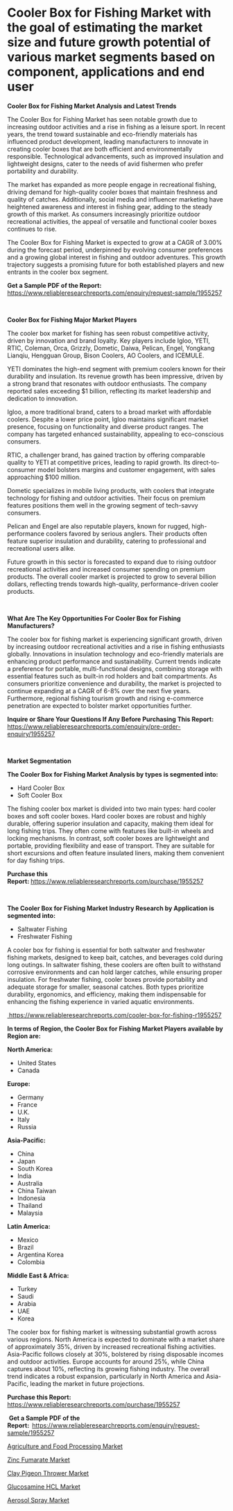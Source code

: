 <p><h1>Cooler Box for Fishing Market with the goal of estimating the market size and future growth potential of various market segments based on component, applications and end user</h1></p><p><strong>Cooler Box for Fishing Market Analysis and Latest Trends</strong></p>
<p><p>The Cooler Box for Fishing Market has seen notable growth due to increasing outdoor activities and a rise in fishing as a leisure sport. In recent years, the trend toward sustainable and eco-friendly materials has influenced product development, leading manufacturers to innovate in creating cooler boxes that are both efficient and environmentally responsible. Technological advancements, such as improved insulation and lightweight designs, cater to the needs of avid fishermen who prefer portability and durability.</p><p>The market has expanded as more people engage in recreational fishing, driving demand for high-quality cooler boxes that maintain freshness and quality of catches. Additionally, social media and influencer marketing have heightened awareness and interest in fishing gear, adding to the steady growth of this market. As consumers increasingly prioritize outdoor recreational activities, the appeal of versatile and functional cooler boxes continues to rise.</p><p>The Cooler Box for Fishing Market is expected to grow at a CAGR of 3.00% during the forecast period, underpinned by evolving consumer preferences and a growing global interest in fishing and outdoor adventures. This growth trajectory suggests a promising future for both established players and new entrants in the cooler box segment.</p></p>
<p><strong>Get a Sample PDF of the Report:&nbsp;</strong> <a href="https://www.reliableresearchreports.com/enquiry/request-sample/1955257?utm_campaign=11&utm_medium=2&utm_source=Github&utm_content=ia&utm_term=05022025&utm_id=cooler-box-for-fishing">https://www.reliableresearchreports.com/enquiry/request-sample/1955257</a></p>
<p>&nbsp;</p>
<p><strong>Cooler Box for Fishing Major Market Players</strong></p>
<p><p>The cooler box market for fishing has seen robust competitive activity, driven by innovation and brand loyalty. Key players include Igloo, YETI, RTIC, Coleman, Orca, Grizzly, Dometic, Daiwa, Pelican, Engel, Yongkang Lianqiu, Hengguan Group, Bison Coolers, AO Coolers, and ICEMULE.</p><p>YETI dominates the high-end segment with premium coolers known for their durability and insulation. Its revenue growth has been impressive, driven by a strong brand that resonates with outdoor enthusiasts. The company reported sales exceeding $1 billion, reflecting its market leadership and dedication to innovation.</p><p>Igloo, a more traditional brand, caters to a broad market with affordable coolers. Despite a lower price point, Igloo maintains significant market presence, focusing on functionality and diverse product ranges. The company has targeted enhanced sustainability, appealing to eco-conscious consumers.</p><p>RTIC, a challenger brand, has gained traction by offering comparable quality to YETI at competitive prices, leading to rapid growth. Its direct-to-consumer model bolsters margins and customer engagement, with sales approaching $100 million.</p><p>Dometic specializes in mobile living products, with coolers that integrate technology for fishing and outdoor activities. Their focus on premium features positions them well in the growing segment of tech-savvy consumers.</p><p>Pelican and Engel are also reputable players, known for rugged, high-performance coolers favored by serious anglers. Their products often feature superior insulation and durability, catering to professional and recreational users alike.</p><p>Future growth in this sector is forecasted to expand due to rising outdoor recreational activities and increased consumer spending on premium products. The overall cooler market is projected to grow to several billion dollars, reflecting trends towards high-quality, performance-driven cooler products.</p></p>
<p>&nbsp;</p>
<p><strong>What Are The Key Opportunities For Cooler Box for Fishing Manufacturers?</strong></p>
<p><p>The cooler box for fishing market is experiencing significant growth, driven by increasing outdoor recreational activities and a rise in fishing enthusiasts globally. Innovations in insulation technology and eco-friendly materials are enhancing product performance and sustainability. Current trends indicate a preference for portable, multi-functional designs, combining storage with essential features such as built-in rod holders and bait compartments. As consumers prioritize convenience and durability, the market is projected to continue expanding at a CAGR of 6-8% over the next five years. Furthermore, regional fishing tourism growth and rising e-commerce penetration are expected to bolster market opportunities further.</p></p>
<p><strong>Inquire or Share Your Questions If Any Before Purchasing This Report:</strong> <a href="https://www.reliableresearchreports.com/enquiry/pre-order-enquiry/1955257?utm_campaign=11&utm_medium=2&utm_source=Github&utm_content=ia&utm_term=05022025&utm_id=cooler-box-for-fishing">https://www.reliableresearchreports.com/enquiry/pre-order-enquiry/1955257</a></p>
<p>&nbsp;</p>
<p><strong>Market Segmentation</strong></p>
<p><strong>The Cooler Box for Fishing Market Analysis by types is segmented into:</strong></p>
<p><ul><li>Hard Cooler Box</li><li>Soft Cooler Box</li></ul></p>
<p><p>The fishing cooler box market is divided into two main types: hard cooler boxes and soft cooler boxes. Hard cooler boxes are robust and highly durable, offering superior insulation and capacity, making them ideal for long fishing trips. They often come with features like built-in wheels and locking mechanisms. In contrast, soft cooler boxes are lightweight and portable, providing flexibility and ease of transport. They are suitable for short excursions and often feature insulated liners, making them convenient for day fishing trips.</p></p>
<p><strong>Purchase this Report:&nbsp;</strong><a href="https://www.reliableresearchreports.com/purchase/1955257?utm_campaign=11&utm_medium=2&utm_source=Github&utm_content=ia&utm_term=05022025&utm_id=cooler-box-for-fishing">https://www.reliableresearchreports.com/purchase/1955257</a></p>
<p>&nbsp;</p>
<p><strong>The Cooler Box for Fishing Market Industry Research by Application is segmented into:</strong></p>
<p><ul><li>Saltwater Fishing</li><li>Freshwater Fishing</li></ul></p>
<p><p>A cooler box for fishing is essential for both saltwater and freshwater fishing markets, designed to keep bait, catches, and beverages cold during long outings. In saltwater fishing, these coolers are often built to withstand corrosive environments and can hold larger catches, while ensuring proper insulation. For freshwater fishing, cooler boxes provide portability and adequate storage for smaller, seasonal catches. Both types prioritize durability, ergonomics, and efficiency, making them indispensable for enhancing the fishing experience in varied aquatic environments.</p></p>
<p><a href="https://www.reliableresearchreports.com/cooler-box-for-fishing-r1955257?utm_campaign=11&utm_medium=2&utm_source=Github&utm_content=ia&utm_term=05022025&utm_id=cooler-box-for-fishing">&nbsp;https://www.reliableresearchreports.com/cooler-box-for-fishing-r1955257</a></p>
<p><strong>In terms of Region, the Cooler Box for Fishing Market Players available by Region are:</strong></p>
<p>
    <p> <strong> North America: </strong>
        <ul>
            <li>United States</li>
            <li>Canada</li>
        </ul>
        </p> 
    <p> <strong> Europe: </strong>
        <ul>
            <li>Germany</li>
            <li>France</li>
            <li>U.K.</li>
            <li>Italy</li>
            <li>Russia</li>
        </ul>
        </p> 
    <p> <strong> Asia-Pacific: </strong>
        <ul>
            <li>China</li>
            <li>Japan</li>
            <li>South Korea</li>
            <li>India</li>
            <li>Australia</li>
            <li>China Taiwan</li>
            <li>Indonesia</li>
            <li>Thailand</li>
            <li>Malaysia</li>
        </ul>
        </p> 
    <p> <strong> Latin America: </strong>
        <ul>
            <li>Mexico</li>
            <li>Brazil</li>
            <li>Argentina Korea</li>
            <li>Colombia</li>
        </ul>
        </p> 
    <p> <strong> Middle East & Africa: </strong>
        <ul>
            <li>Turkey</li>
            <li>Saudi</li>
            <li>Arabia</li>
            <li>UAE</li>
            <li>Korea</li>
        </ul>
    </p>
    </p>
<p><p>The cooler box for fishing market is witnessing substantial growth across various regions. North America is expected to dominate with a market share of approximately 35%, driven by increased recreational fishing activities. Asia-Pacific follows closely at 30%, bolstered by rising disposable incomes and outdoor activities. Europe accounts for around 25%, while China captures about 10%, reflecting its growing fishing industry. The overall trend indicates a robust expansion, particularly in North America and Asia-Pacific, leading the market in future projections.</p></p>
<p><strong>Purchase this Report: </strong><a href="https://www.reliableresearchreports.com/purchase/1955257?utm_campaign=11&utm_medium=2&utm_source=Github&utm_content=ia&utm_term=05022025&utm_id=cooler-box-for-fishing">https://www.reliableresearchreports.com/purchase/1955257</a></p>
<p>&nbsp;<strong>Get a Sample PDF of the Report:&nbsp;&nbsp;</strong><a href="https://www.reliableresearchreports.com/enquiry/request-sample/1955257?utm_campaign=11&utm_medium=2&utm_source=Github&utm_content=ia&utm_term=05022025&utm_id=cooler-box-for-fishing">https://www.reliableresearchreports.com/enquiry/request-sample/1955257</a></p>
<p><strong></strong></p>
<p><p><a href="https://www.linkedin.com/pulse/study-forecastingthe-globalagriculture-food-processing-rsdtf?utm_campaign=11&utm_medium=2&utm_source=Github&utm_content=ia&utm_term=05022025&utm_id=cooler-box-for-fishing">Agriculture and Food Processing Market</a></p><p><a href="https://www.linkedin.com/pulse/future-trends-revenue-forecast-cagr-85-zinc-fumarate-due6f?utm_campaign=11&utm_medium=2&utm_source=Github&utm_content=ia&utm_term=05022025&utm_id=cooler-box-for-fishing">Zinc Fumarate Market</a></p><p><a href="https://github.com/domoniqueluoma76/Market-Research-Report-List-1/blob/main/clay-pigeon-thrower-market.md?utm_campaign=11&utm_medium=2&utm_source=Github&utm_content=ia&utm_term=05022025&utm_id=cooler-box-for-fishing">Clay Pigeon Thrower Market</a></p><p><a href="https://www.linkedin.com/pulse/future-glucosamine-hcl-market-key-growth-drivers-forecasted-bf6jf?utm_campaign=11&utm_medium=2&utm_source=Github&utm_content=ia&utm_term=05022025&utm_id=cooler-box-for-fishing">Glucosamine HCL Market</a></p><p><a href="https://github.com/leopardmicheal7019/Market-Research-Report-List-1/blob/main/aerosol-spray-market.md?utm_campaign=11&utm_medium=2&utm_source=Github&utm_content=ia&utm_term=05022025&utm_id=cooler-box-for-fishing">Aerosol Spray Market</a></p></p>